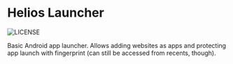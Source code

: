 # Helios Launcher
![LICENSE](https://img.shields.io/badge/license-MIT-blue.svg)

Basic Android app launcher. Allows adding websites as apps and protecting app launch with fingerprint (can still be accessed from recents, though).

